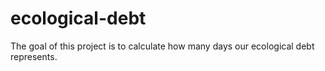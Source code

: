# ecological-debt
The goal of this project is to calculate how many days our ecological debt represents.
